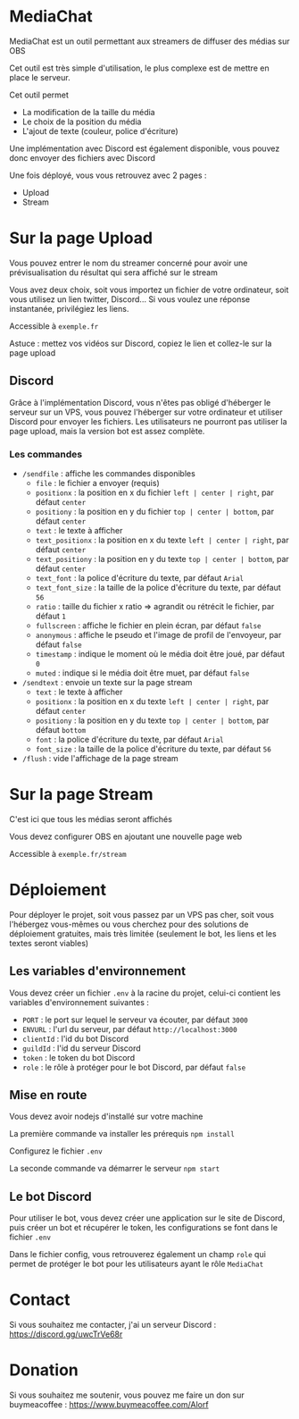 # MediaChat

MediaChat est un outil permettant aux streamers de diffuser des médias sur OBS

Cet outil est très simple d'utilisation, le plus complexe est de mettre en place le serveur.

Cet outil permet
- La modification de la taille du média
- Le choix de la position du média
- L'ajout de texte (couleur, police d'écriture)

Une implémentation avec Discord est également disponible, vous pouvez donc envoyer des fichiers avec Discord

Une fois déployé, vous vous retrouvez avec 2 pages :
- Upload
- Stream

# Sur la page Upload
Vous pouvez entrer le nom du streamer concerné pour avoir une prévisualisation du résultat qui sera affiché sur le stream

Vous avez deux choix, soit vous importez un fichier de votre ordinateur, soit vous utilisez un lien twitter, Discord... Si vous voulez une réponse instantanée, privilégiez les liens.

Accessible à `exemple.fr`

Astuce : mettez vos vidéos sur Discord, copiez le lien et collez-le sur la page upload

## Discord

Grâce à l'implémentation Discord, vous n'êtes pas obligé d'héberger le serveur sur un VPS, vous pouvez l'héberger sur votre ordinateur et utiliser Discord pour envoyer les fichiers.
Les utilisateurs ne pourront pas utiliser la page upload, mais la version bot est assez complète.

### Les commandes

- `/sendfile` : affiche les commandes disponibles
  - `file` : le fichier a envoyer (requis)
  - `positionx` : la position en x du fichier `left | center | right`, par défaut `center`
  - `positiony` : la position en y du fichier `top | center | bottom`, par défaut `center`
  - `text` : le texte à afficher
  - `text_positionx` : la position en x du texte `left | center | right`, par défaut `center`
  - `text_positiony` : la position en y du texte `top | center | bottom`, par défaut `center`
  - `text_font` : la police d'écriture du texte, par défaut `Arial`
  - `text_font_size` : la taille de la police d'écriture du texte, par défaut `56`
  - `ratio` : taille du fichier x ratio => agrandit ou rétrécit le fichier, par défaut `1`
  - `fullscreen` : affiche le fichier en plein écran, par défaut `false`
  - `anonymous` : affiche le pseudo et l'image de profil de l'envoyeur, par défaut `false`
  - `timestamp` : indique le moment où le média doit être joué, par défaut `0`
  - `muted` : indique si le média doit être muet, par défaut `false`
- `/sendtext` : envoie un texte sur la page stream
  - `text` : le texte à afficher
  - `positionx` : la position en x du texte `left | center | right`, par défaut `center`
  - `positiony` : la position en y du texte `top | center | bottom`, par défaut `bottom`
  - `font` : la police d'écriture du texte, par défaut `Arial`
  - `font_size` : la taille de la police d'écriture du texte, par défaut `56`
- `/flush` : vide l'affichage de la page stream

# Sur la page Stream

C'est ici que tous les médias seront affichés

Vous devez configurer OBS en ajoutant une nouvelle page web

Accessible à `exemple.fr/stream`

# Déploiement
Pour déployer le projet, soit vous passez par un VPS pas cher, soit vous l'hébergez vous-mêmes ou vous cherchez pour des solutions de déploiement gratuites, mais très limitée (seulement le bot, les liens et les textes seront viables)

## Les variables d'environnement
Vous devez créer un fichier `.env` à la racine du projet, celui-ci contient les variables d'environnement suivantes :
- `PORT` : le port sur lequel le serveur va écouter, par défaut `3000`
- `ENVURL` : l'url du serveur, par défaut `http://localhost:3000`
- `clientId` : l'id du bot Discord
- `guildId` : l'id du serveur Discord
- `token` : le token du bot Discord
- `role` : le rôle à protéger pour le bot Discord, par défaut `false`

## Mise en route
Vous devez avoir nodejs d'installé sur votre machine

La première commande va installer les prérequis
`npm install`

Configurez le fichier `.env`

La seconde commande va démarrer le serveur `npm start`

## Le bot Discord

Pour utiliser le bot, vous devez créer une application sur le site de Discord, puis créer un bot et récupérer le token, les configurations se font dans le fichier `.env`

Dans le fichier config, vous retrouverez également un champ `role` qui permet de protéger le bot pour les utilisateurs ayant le rôle `MediaChat`
# Contact
Si vous souhaitez me contacter, j'ai un serveur Discord : https://discord.gg/uwcTrVe68r

# Donation
Si vous souhaitez me soutenir, vous pouvez me faire un don sur buymeacoffee : https://www.buymeacoffee.com/Alorf